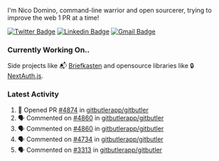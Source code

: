 
I'm Nico Domino, command-line warrior and open sourcerer, trying to improve the web 1 PR at a time!

[![Twitter Badge](https://img.shields.io/badge/-@ndom91-1ca0f1?style=flat-square&labelColor=1ca0f1&logo=twitter&logoColor=white&link=https://twitter.com/ndom91)](https://twitter.com/ndom91) [![Linkedin Badge](https://img.shields.io/badge/-ndom91-blue?style=flat-square&logo=Linkedin&logoColor=white&link=https://www.linkedin.com/in/ndom91/)](https://www.linkedin.com/in/ndom91/) [![Gmail Badge](https://img.shields.io/badge/-yo@ndo.dev-c14438?style=flat-square&logo=mail.ru&logoColor=white&link=mailto:yo@ndo.dev)](mailto:yo@ndo.dev)

### Currently Working On..

Side projects like 📬 [Briefkasten](https://briefkastenhq.com) and opensource libraries like 🔒 [NextAuth.js](https://github.com/nextauthjs/next-auth).

<!--START_SECTION_PROFILE_VIEWS:readme-info-->
<!--END_SECTION_PROFILE_VIEWS:readme-info-->

<!--START_SECTION_DAILY_COMMIT:readme-info-->
<!--END_SECTION_DAILY_COMMIT:readme-info-->

<!--START_SECTION_WEEKLY_COMMIT:readme-info-->
<!--END_SECTION_WEEKLY_COMMIT:readme-info-->

### Latest Activity

<!--START_SECTION:activity-->
1. 💪 Opened PR [#4874](https://github.com/gitbutlerapp/gitbutler/pull/4874) in [gitbutlerapp/gitbutler](https://github.com/gitbutlerapp/gitbutler)
2. 🗣 Commented on [#4860](https://github.com/gitbutlerapp/gitbutler/pull/4860#issuecomment-2341617607) in [gitbutlerapp/gitbutler](https://github.com/gitbutlerapp/gitbutler)
3. 🗣 Commented on [#4860](https://github.com/gitbutlerapp/gitbutler/pull/4860#issuecomment-2341506345) in [gitbutlerapp/gitbutler](https://github.com/gitbutlerapp/gitbutler)
4. 🗣 Commented on [#4734](https://github.com/gitbutlerapp/gitbutler/issues/4734#issuecomment-2340535703) in [gitbutlerapp/gitbutler](https://github.com/gitbutlerapp/gitbutler)
5. 🗣 Commented on [#3313](https://github.com/gitbutlerapp/gitbutler/issues/3313#issuecomment-2340162537) in [gitbutlerapp/gitbutler](https://github.com/gitbutlerapp/gitbutler)
<!--END_SECTION:activity-->

